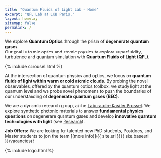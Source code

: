 ```yaml
---
title: "Quantum Fluids of Light Lab - Home"
excerpt: "QFL Lab at LKB Paris."
layout: homelay
sitemap: false
permalink: /
---
```


We explore **Quantum Optics** through the prism of **degenerate quantum gases**.<br>
Our goal is to mix optics and atomic physics to explore
superfluidity, turbulence and quantum simulation with **Quantum Fluids of Light (QFL)**.

<!-- Carousel -->
<div markdown="0">
{% include carousel.html %}
</div>

At the intersection of quantum physics and optics, we focus on **quantum fluids of light within warm or cold atomic clouds**. By probing the novel observables, offered by the quantum optics toolbox, we study light at the quantum level and we probe novel phenomena to push the boundaries of our understanding of **degenerate quantum gases (BEC)**.

We are a dynamic research group, at the [Laboratoire Kastler Brossel](http://www.lkb.upmc.fr). We explore synthetic photonic materials to answer **fundamental physics questions** on degenerare quantum gases and develop **innovative quantum technologies with light** (see [Research](research)).

**Job Offers:**
We are looking for talented new PhD students, Postdocs, and Master students to join the team [(more info)]({{ site.url }}{{ site.baseurl }}/vacancies) **!**


<!-- Logo -->
<div markdown="0">
{% include logo.html %}
</div>

